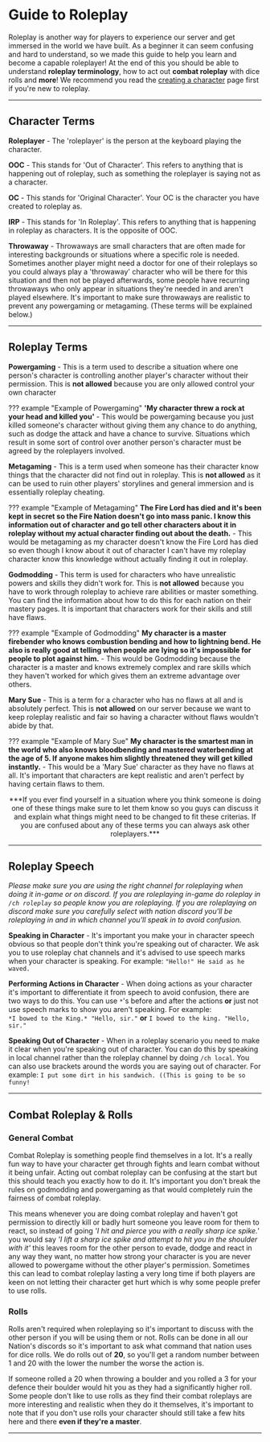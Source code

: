 # Guide to Roleplay

Roleplay is another way for players to experience our server and get immersed in the world we have built. As a beginner it can seem confusing and hard to understand, so we made this guide to help you learn and become a capable roleplayer! At the end of this you should be able to understand **roleplay terminology**, how to act out **combat roleplay** with dice rolls and **more**! We recommend you read the [creating a character](creating-a-character.md) page first if you're new to roleplay.
* * *

## Character Terms

**Roleplayer** - The 'roleplayer' is the person at the keyboard playing the character.

**OOC** - This stands for 'Out of Character'. This refers to anything that is happening out of roleplay, such as something the roleplayer is saying not as a character.

**OC** - This stands for 'Original Character'. Your OC is the character you have created to roleplay as.

**IRP** - This stands for 'In Roleplay'. This refers to anything that is happening in roleplay as characters. It is the opposite of OOC.

**Throwaway** - Throwaways are small characters that are often made for interesting backgrounds or situations where a specific role is needed. Sometimes another player might need a doctor for one of their roleplays so you could always play a 'throwaway' character who will be there for this situation and then not be played afterwards, some people have recurring throwaways who only appear in situations they're needed in and aren't played elsewhere. It's important to make sure throwaways are realistic to prevent any powergaming or metagaming. (These terms will be explained below.)
* * *

## Roleplay Terms

**Powergaming** - This is a term used to describe a situation where one person's character is controlling another player's character without their permission. This is **not allowed** because you are only allowed control your own character

??? example "Example of Powergaming"
    **'My character threw a rock at your head and killed you'** - This would be powergaming because you just killed someone's character without giving them any chance to do anything, such as dodge the attack and have a chance to survive. Situations which result in some sort of control over another person's character must be agreed by the roleplayers involved.

**Metagaming** - This is a term used when someone has their character know things that the character did not find out in roleplay. This is **not allowed** as it can be used to ruin other players' storylines and general immersion and is essentially roleplay cheating.

??? example "Example of Metagaming"
    **The Fire Lord has died and it's been kept in secret so the Fire Nation doesn't go into mass panic. I know this information out of character and go tell other characters about it in roleplay without my actual character finding out about the death.** - This would be metagaming as my character doesn't know the Fire Lord has died so even though I know about it out of character I can't have my roleplay character know this knowledge without actually finding it out in roleplay.

**Godmodding** - This term is used for characters who have unrealistic powers and skills they didn't work for. This is **not allowed** because you have to work through roleplay to achieve rare abilities or master something. You can find the information about how to do this for each nation on their mastery pages. It is important that characters work for their skills and still have flaws.

??? example "Example of Godmodding"
    **My character is a master firebender who knows combustion bending and how to lightning bend. He also is really good at telling when people are lying so it's impossible for people to plot against him.** - This would be Godmodding because the character is a master and knows extremely complex and rare skills which they haven't worked for which gives them an extreme advantage over others.

**Mary Sue** - This is a term for a character who has no flaws at all and is absolutely perfect. This is **not allowed** on our server because we want to keep roleplay realistic and fair so having a character without flaws wouldn't abide by that.

??? example "Example of Mary Sue"
    **My character is the smartest man in the world who also knows bloodbending and mastered waterbending at the age of 5. If anyone makes him slightly threatened they will get killed instantly.** - This would be a 'Mary Sue' character as they have no flaws at all. It's important that characters are kept realistic and aren't perfect by having certain flaws to them.

<center>***If you ever find yourself in a situation where you think someone is doing one of these things make sure to let them know so you guys can discuss it and explain what things might need to be changed to fit these criterias. If you are confused about any of these terms you can always ask other roleplayers.***</center>

* * *

## Roleplay Speech

*Please make sure you are using the right channel for roleplaying when doing it in-game or on discord. If you are roleplaying in-game do roleplay in `/ch roleplay` so people know you are roleplaying. If you are roleplaying on discord make sure you carefully select with nation discord you'll be roleplaying in and in which channel you'll speak in to avoid confusion.*

**Speaking in Character** - It's important you make your in character speech obvious so that people don't think you're speaking out of character. We ask you to use roleplay chat channels and it's advised to use speech marks when your character is speaking. For example: `"Hello!" He said as he waved.`

**Performing Actions in Character** - When doing actions as your character it's important to differentiate it from speech to avoid confusion, there are two ways to do this. You can use `*`'s before and after the actions **or** just not use speech marks to show you aren't speaking. For example:<br>
`*I bowed to the King.* "Hello, sir."`   **or**   `I bowed to the king. "Hello, sir."`

**Speaking Out of Character** - When in a roleplay scenario you need to make it clear when you're speaking out of character. You can do this by speaking in local channel rather than the roleplay channel by doing `/ch local`. You can also use brackets around the words you are saying out of character. For example: `I put some dirt in his sandwich. ((This is going to be so funny!`
* * *

## Combat Roleplay & Rolls

### General Combat

Combat Roleplay is something people find themselves in a lot. It's a really fun way to have your character get through fights and learn combat without it being unfair. Acting out combat roleplay can be confusing at the start but this should teach you exactly how to do it. It's important you don't break the rules on godmodding and powergaming as that would completely ruin the fairness of combat roleplay.

This means whenever you are doing combat roleplay and haven't got permission to directly kill or badly hurt someone you leave room for them to react, so instead of going *'I hit and pierce you with a really sharp ice spike.'* you would say *'I lift a sharp ice spike and attempt to hit you in the shoulder with it'* this leaves room for the other person to evade, dodge and react in any way they want, no matter how strong your character is you are never allowed to powergame without the other player's permission. Sometimes this can lead to combat roleplay lasting a very long time if both players are keen on not letting their character get hurt which is why some people prefer to use rolls.

### Rolls
Rolls aren't required when roleplaying so it's important to discuss with the other person if you will be using them or not. Rolls can be done in all our Nation's discords so it's important to ask what command that nation uses for dice rolls. We do rolls out of **20**, so you'll get a random number between 1 and 20 with the lower the number the worse the action is.

If someone rolled a 20 when throwing a boulder and you rolled a 3 for your defence their boulder would hit you as they had a significantly higher roll. Some people don't like to use rolls as they find their combat roleplays are more interesting and realistic when they do it themselves, it's important to note that if you don't use rolls your character should still take a few hits here and there **even if they're a master**.
* * *